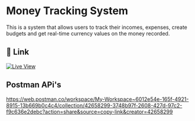 # Money Tracking System

This is a system that allows users to track their incomes, expenses, create budgets and get real-time currency values on the money recorded.

## 🔗 Link
[![Live View](https://img.shields.io/badge/Live_System-000?style=for-the-badge&logo=ko-fi&logoColor=white)](https://new-system-two.vercel.app)

## Postman APi's
https://web.postman.co/workspace/My-Workspace~6012e54e-165f-4921-8915-13b669b0c4c4/collection/42658299-3748b97f-2608-427d-97c2-f9c636e2debc?action=share&source=copy-link&creator=42658299

